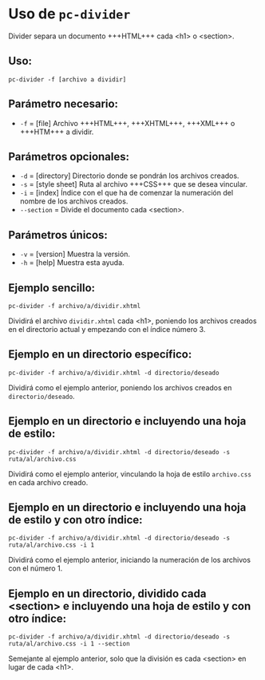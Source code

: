 # Uso de `pc-divider`

Divider separa un documento +++HTML+++ cada &lt;h1&gt; o &lt;section&gt;.

## Uso:

```
pc-divider -f [archivo a dividir]
```

## Parámetro necesario:

* `-f` = [file] Archivo +++HTML+++, +++XHTML+++, +++XML+++ o +++HTM+++ a dividir.

## Parámetros opcionales:

* `-d` = [directory] Directorio donde se pondrán los archivos creados.
* `-s` = [style sheet] Ruta al archivo +++CSS+++ que se desea vincular.
* `-i` = [index] Índice con el que ha de comenzar la numeración del nombre de los archivos creados.
* `--section` = Divide el documento cada &lt;section&gt;.

## Parámetros únicos:

* `-v` = [version] Muestra la versión.
* `-h` = [help] Muestra esta ayuda.

## Ejemplo sencillo:

```
pc-divider -f archivo/a/dividir.xhtml
```

Dividirá el archivo `dividir.xhtml` cada &lt;h1&gt;, poniendo los archivos creados en el directorio actual y empezando con el índice número 3.

## Ejemplo en un directorio específico:

```
pc-divider -f archivo/a/dividir.xhtml -d directorio/deseado
```

Dividirá como el ejemplo anterior, poniendo los archivos creados en `directorio/deseado`.

## Ejemplo en un directorio e incluyendo una hoja de estilo:

```
pc-divider -f archivo/a/dividir.xhtml -d directorio/deseado -s ruta/al/archivo.css
```

Dividirá como el ejemplo anterior, vinculando la hoja de estilo `archivo.css` en cada archivo creado.

## Ejemplo en un directorio e incluyendo una hoja de estilo y con otro índice:

```
pc-divider -f archivo/a/dividir.xhtml -d directorio/deseado -s ruta/al/archivo.css -i 1
```

Dividirá como el ejemplo anterior, iniciando la numeración de los archivos con el número 1.

## Ejemplo en un directorio, dividido cada &lt;section&gt; e incluyendo una hoja de estilo y con otro índice:

```
pc-divider -f archivo/a/dividir.xhtml -d directorio/deseado -s ruta/al/archivo.css -i 1 --section
```

Semejante al ejemplo anterior, solo que la división es cada &lt;section&gt; en lugar de cada &lt;h1&gt;.
